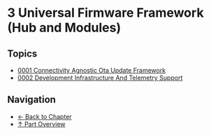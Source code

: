 # 3 Universal Firmware Framework (Hub and Modules)

## Topics

- [0001 Connectivity Agnostic Ota Update Framework](0001-connectivity-agnostic-ota-update-framework.md)
- [0002 Development Infrastructure And Telemetry Support](0002-development-infrastructure-and-telemetry-support.md)

## Navigation

- [← Back to Chapter](../README.md)
- [↑ Part Overview](../../README.md)
